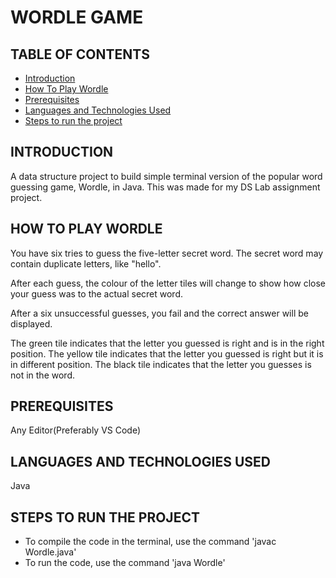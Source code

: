 # WORDLE GAME

## TABLE OF CONTENTS
 - [Introduction](#introduction)
 - [How To Play Wordle](#How-To-Play-Wordle)
 - [Prerequisites](#prerequisites)
 - [Languages and Technologies Used](#languages-and-technologies-used)
 - [Steps to run the project](#steps-to-run-the-project)
 

## INTRODUCTION
A  data structure project to build simple terminal version of the popular word guessing game, Wordle, in Java. This was made for my DS Lab assignment project.

## HOW TO PLAY WORDLE
You have six tries to guess the five-letter secret word. The secret word may contain duplicate letters, like "hello".

After each guess, the colour of the letter tiles will change to show how close your guess was to the actual secret word.

After a six unsuccessful guesses, you fail and the correct answer will be displayed.

The green tile indicates that the letter you guessed is right and is in the right position.
The yellow tile indicates that the letter you guessed is right but it is in different position.
The black tile indicates that the letter you guesses is not in the word.

## PREREQUISITES
Any Editor(Preferably VS Code)

## LANGUAGES AND TECHNOLOGIES USED
Java

## STEPS TO RUN THE PROJECT

- To compile the code in the terminal, use the command
                          'javac Wordle.java'
- To run the code, use the command
                          'java Wordle'



